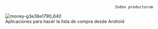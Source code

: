                                                      Index productorum

![money-g3e38e1790_640](https://user-images.githubusercontent.com/33204630/173890735-078d6943-8e92-4d79-a476-156a05aa2487.jpg) <br />
Aplicaciones para hacer la lista de compra desde Android 
